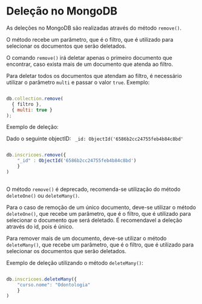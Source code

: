# Deleção no MongoDB

As deleções no MongoDB são realizadas através do método `remove()`.

O método recebe um parâmetro, que é o filtro, que é utilizado para selecionar os documentos que serão deletados.

O comando `remove()` irá deletar apenas o primeiro documento que encontrar, caso exista mais de um documento que atenda ao filtro.

Para deletar todos os documentos que atendam ao filtro, é necessário utilizar o parâmetro `multi` e passar o valor `true`. Exemplo:

```js

db.collection.remove(
  { filtro },
  { multi: true }
);

```

Exemplo de deleção:

Dado o seguinte objectID: ` _id: ObjectId('6586b2cc24755feb4b84c8bd'`

```js

db.inscricoes.remove({
    "_id" : ObjectId('6586b2cc24755feb4b84c8bd')
    }
)
    
```

O método `remove()` é deprecado, recomenda-se utilização do método `deleteOne()` ou `deleteMany()`.

Para o caso de remoção de um único documento, deve-se utilizar o método `deleteOne()`, que recebe um parâmetro, que é o filtro, que é utilizado para selecionar o documento que será deletado. É recomendavel a deleção através do id, pois é único.

Para remover mais de um documento, deve-se utilizar o método `deleteMany()`, que recebe um parâmetro, que é o filtro, que é utilizado para selecionar os documentos que serão deletados.

Exemplo de deleção utilizando o método `deleteMany()`:

```js

db.inscricoes.deleteMany({
    "curso.nome": "Odontologia"
    }
)
